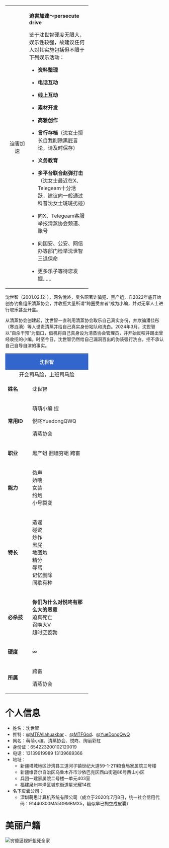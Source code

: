 <table class="plainlinks esu-ambox" width="716" style="width: 264px;">

<tbody>

<tr class="firstRow">

<td style="padding: 2px 0px 2px 0.5em; text-align: center;" width="60">迫害加速</td>

<td style="padding: 0.25em 0.5em;"> 

**迫害加速～persecute drive**

鉴于沈世智硬度无限大，娱乐性较强，故建议任何人对其实施包括但不限于下列娱乐活动：

*   **资料整理**

*   **电话互动**

*   **线上互动**

*   **素材开发**

*   **高雅创作**

*   **言行存档**（沈女士擅长自我削除黑屁言论，请及时保存）

*   **义务教育**

*   **多平台联合赵弹打击**（沈女士最近在X、Telegeam十分活跃，建议向一般通过科普沈女士斑斑劣迹）

*   向X、Telegeam客服举报清蒸协会频道、账号

*   向国安、公安、网信办等部门检举沈世智三退保命

*   更多乐子等待您发掘……

</td>

</tr>

</tbody>

</table>

沈世智（2001.02.12-），网名悅咚，臭名昭著诈骗犯、黑产蛆，自2022年底开始创办钓鱼组织清蒸协会，并收揽大量所谓“跨圈受害者”成为小编，并对无辜人士进行取乐甚至开盒。

从清蒸协会创建起，沈世智一直利用清蒸协会取乐自己真实身份，并欺骗潘佳彤（寒涟漪）等人谴责清蒸并给自己真实身份站队和洗白。2024年3月，沈世智以“自杀干预”为借口，借机将自己真身设为清蒸协会管理员，并开始反咬并踢出曾经收揽的小编。时至今日，沈世智仍然给自己漏洞百出的伪装强行洗白，拒不承认自己自导自演的事实。
<table class="infobox" width="300" style="width: 264px;">

<tbody>

<tr class="firstRow">

<th colspan="2" style="background-color: rgb(51, 102, 204); color: rgb(255, 255, 255); font-size: 14.952px; padding: 1em;">沈世智</th>

</tr>

<tr>

<td colspan="2" style="text-align: center;">  
开会司马脸，上班司马脸</td>

</tr>

<tr>

<td style="" width="86">

**姓名**

</td>

<td style="" width="203">

沈世智

</td>

</tr>

<tr>

<td>

**常用ID**

</td>

<td>

萌萌小编 捏  

悦咚YuedongQWQ  

清蒸协会  
</td>

</tr>

<tr>

<td>

**职业**

</td>

<td>
黑产蛆  
翻墙穷蛆  
跨畜  
</td>

</tr>

<tr>

<td>

**能力**

</td>

<td>

伪声  
娇喘  
女装  
约炮  
小号裂变  

</td>

</tr>

<tr>

<td>

**特长**

</td>

<td>

造谣  
碰瓷  
炒作  
黑屁  
地图炮  
精分  
辱骂  
记忆删除  
间歇有种

</td>

</tr>

<tr>

<td>

**必杀技**

</td>

<td>

**你们为什么对悦咚有那么大的恶意**  
迫真死亡  
召唤大V  
超时空萎勃  

</td>

</tr>

<tr>

<td>

**硬度**

</td>

<td>

∞

</td>

</tr>

<tr>

<td>

**所属**

</td>

<td>

跨畜

清蒸协会

</td>

</tr>

</tbody>

</table>

# 个人信息
- 姓名：沈世智
- 推特：[@MTFAllahuakbar](https://twitter.com/MTFAllahuakbar) 、[@MTFGod](https://twitter.com/MTFGod)、[@YueDongQwQ](https://twitter.com/YuedongQwQ)
- 网名：萌萌小编、清蒸协会、悦咚、绚丽彩虹
- 身份证：654223200102120019
- 电话：13139919989 13139689366
- 地址：
    - 新疆塔城地区沙湾县三道河子镇世纪大道59-1-211粮食局家属院三号楼
    - 新疆维吾尔自治区乌鲁木齐市沙依巴克区西山街道86号西山小区
    - 兵团一建家属院二号楼一单元403室
    - 福建泉州丰泽区城东街道星光耀14栋
- 名下皮囊公司：
    - 深圳萌思计算机系统有限公司（成立于2020年7月8日，统一社会信用代码：91440300MA5G9MBMX5，疑似早已掏空成皮囊）
# 美丽户籍
![穷傻逼视奸蛆死全家](沈世智.jpg "沈世智")
